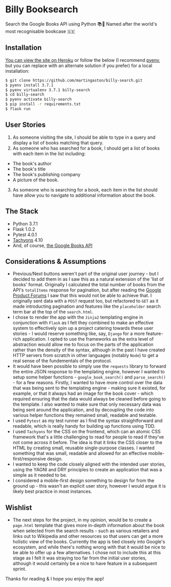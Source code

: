 # Billy Booksearch

Search the Google Books API using Python 📚🐍
Named after the world's most recognisable bookcase 🇸🇪

## Installation

[You can view the site on Heroku](https://billybooksearch.herokuapp.com/) or follow the below (I recommend [pyenv](https://github.com/pyenv/pyenv), but you can replace with an alternate solution if you prefer) for a local installation:

```bash
$ git clone https://github.com/martingaston/billy-search.git
$ pyenv install 3.7.1
$ pyenv virtualenv 3.7.1 billy-search
$ cd billy-search
$ pyenv activate billy-search
$ pip install -r requirements.txt
$ flask run
```

## User Stories

1. As someone visiting the site, I should be able to type in a query and display a list of books matching that query.
2. As someone who has searched for a book, I should get a list of books with each item in the list including:

- The book's author
- The book's title
- The book's publishing company
- A picture of the book.

3. As someone who is searching for a book, each item in the list should have allow you to navigate to additional information about the book.

## The Stack

- Python 3.7.1
- Flask 1.0.2
- Pytest 4.0.1
- [Tachyons](https://tachyons.io/) 4.10
- And, of course, [the Google Books API](https://developers.google.com/books/)

## Considerations & Assumptions

- Previous/Next buttons weren't part of the original user journey - but I decided to add them in as I saw this as a natural extension of the 'list of books' format. Originally I calculated the total number of books from the API's `totalItems` response for pagination, but after reading the [Google Product Forums](https://productforums.google.com/d/msg/books-api/Y_uEJhohJCc/laWnDMgotN8J) I saw that this would not be able to achieve that. I originally sent data with a `POST` request too, but refactored to `GET` as it made introducting pagination and features like the `placeholder` search term bar at the top of the `search.html`.
- I chose to render the app with the `Jinja2` templating engine in conjunction with `Flask` as I felt they combined to make an effective system to effectively spin up a project catering towards these user stories - I would reserve something like, say, `Django` for a more feature-rich application. I opted to use the frameworks as the extra level of abstraction would allow me to focus on the parts of the application rather than the density of the syntax, although in the past I have created HTTP servers from scratch in other languages (notably `Node`) to get a real sense of the fundementals of the protocol.
- It would have been possible to simply use the `requests` library to forward the entire JSON response to the templating engine, however I wanted to setup some helper functions - `google_book_search()` and `parse_search()` - for a few reasons. Firstly, I wanted to have more control over the data that was being sent to the templating engine - making sure it existed, for example, or that it always had an image for the book cover - which required ensuring that the data would always be cleaned before going to the template. I also wanted to make sure that only necessary data was being sent around the application, and by decoupling the code into various helper functions they remained small, readable and testable.
- I used `Pytest` as my test runner as I find the syntax straightforward and readable, which is really handy for building up functions using TDD.
- I used `Tachyons` for the CSS on the frontend, which can an atomic CSS framework that's a little challenging to read for people to read if they've not come across it before. The idea is that it links the CSS closer to the HTML by creating small, reusable single-purpose classes. I wanted something that was small, readable and allowed for an effective mobile-first/responsive design.
- I wanted to keep the code closely aligned with the intended user stories, using the YAGNI and DRY principles to create an application that was a simple as it needed to be.
- I considered a mobile-first design something to design for from the ground up - this wasn't an explicit user story, however I would argue it is likely best practice in most instances.

## Wishlist

- The next steps for the project, in my opinion, would be to create a `page.html` template that gives more in-depth information about the book when selected from the search results - such as various retailers and links out to Wikipedia and other resources so that users can get a more holistic view of the books. Currently the app is tied closely into Google's ecosystem, and while there's nothing wrong with that it would be nice to be able to offer up a few alternatives. I chose not to include this at this stage as I felt it was straying too far from the initial user stories, although it would certainly be a nice to have feature in a subsequent sprint.

Thanks for reading & I hope you enjoy the app!

